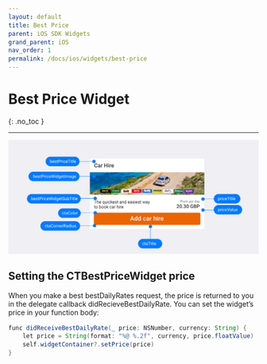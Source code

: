 ```yaml
---
layout: default
title: Best Price
parent: iOS SDK Widgets
grand_parent: iOS
nav_order: 1
permalink: /docs/ios/widgets/best-price
---
```


# Best Price Widget

{: .no_toc }

---

![](/uploads/Pricing_Loaded_Generic_iOS.png)

## Setting the CTBestPriceWidget price

When you make a best bestDailyRates request, the price is returned to you in the delegate callback didRecieveBestDailyRate. You can set the widget’s price in your function body: 

```java
func didReceiveBestDailyRate(_ price: NSNumber, currency: String) {
    let price = String(format: "%@ %.2f", currency, price.floatValue)
    self.widgetContainer?.setPrice(price)
}
```